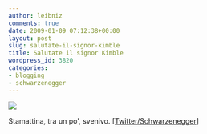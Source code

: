 ```yaml
---
author: leibniz
comments: true
date: 2009-01-09 07:12:38+00:00
layout: post
slug: salutate-il-signor-kimble
title: Salutate il signor Kimble
wordpress_id: 3820
categories:
- blogging
- schwarzenegger
---
```


![](http://www.leibniz-blogs.it/gallery/gov.png)

Stamattina, tra un po', svenivo. [[Twitter/Schwarzenegger](http://twitter.com/schwarzenegger)]
